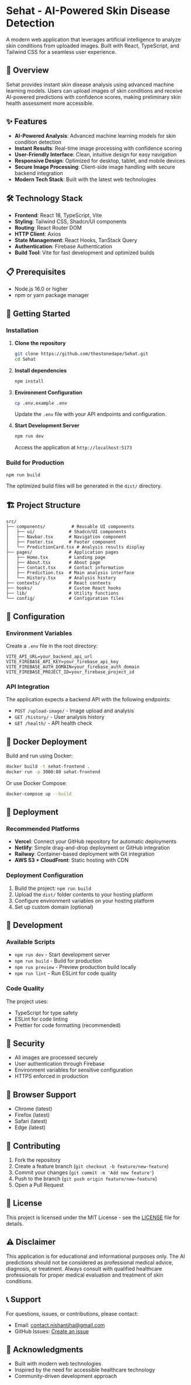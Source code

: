 
# Sehat - AI-Powered Skin Disease Detection

A modern web application that leverages artificial intelligence to analyze skin conditions from uploaded images. Built with React, TypeScript, and Tailwind CSS for a seamless user experience.

## 🌟 Overview

Sehat provides instant skin disease analysis using advanced machine learning models. Users can upload images of skin conditions and receive AI-powered predictions with confidence scores, making preliminary skin health assessment more accessible.

## ✨ Features

- **AI-Powered Analysis**: Advanced machine learning models for skin condition detection
- **Instant Results**: Real-time image processing with confidence scoring
- **User-Friendly Interface**: Clean, intuitive design for easy navigation
- **Responsive Design**: Optimized for desktop, tablet, and mobile devices
- **Secure Image Processing**: Client-side image handling with secure backend integration
- **Modern Tech Stack**: Built with the latest web technologies

## 🛠️ Technology Stack

- **Frontend**: React 18, TypeScript, Vite
- **Styling**: Tailwind CSS, Shadcn/UI components
- **Routing**: React Router DOM
- **HTTP Client**: Axios
- **State Management**: React Hooks, TanStack Query
- **Authentication**: Firebase Authentication
- **Build Tool**: Vite for fast development and optimized builds

## 📋 Prerequisites

- Node.js 16.0 or higher
- npm or yarn package manager

## 🚀 Getting Started

### Installation

1. **Clone the repository**
   ```bash
   git clone https://github.com/thestonedape/Sehat.git
   cd Sehat
   ```

2. **Install dependencies**
   ```bash
   npm install
   ```

3. **Environment Configuration**
   ```bash
   cp .env.example .env
   ```
   Update the `.env` file with your API endpoints and configuration.

4. **Start Development Server**
   ```bash
   npm run dev
   ```
   
   Access the application at `http://localhost:5173`

### Build for Production

```bash
npm run build
```

The optimized build files will be generated in the `dist/` directory.

## 🏗️ Project Structure

```
src/
├── components/          # Reusable UI components
│   ├── ui/             # Shadcn/UI components
│   ├── Navbar.tsx      # Navigation component
│   ├── Footer.tsx      # Footer component
│   └── PredictionCard.tsx # Analysis results display
├── pages/              # Application pages
│   ├── Home.tsx        # Landing page
│   ├── About.tsx       # About page
│   ├── Contact.tsx     # Contact information
│   ├── Prediction.tsx  # Main analysis interface
│   └── History.tsx     # Analysis history
├── contexts/           # React contexts
├── hooks/              # Custom React hooks
├── lib/                # Utility functions
└── config/             # Configuration files
```

## 🔧 Configuration

### Environment Variables

Create a `.env` file in the root directory:

```env
VITE_API_URL=your_backend_api_url
VITE_FIREBASE_API_KEY=your_firebase_api_key
VITE_FIREBASE_AUTH_DOMAIN=your_firebase_auth_domain
VITE_FIREBASE_PROJECT_ID=your_firebase_project_id
```

### API Integration

The application expects a backend API with the following endpoints:

- `POST /upload-image/` - Image upload and analysis
- `GET /history/` - User analysis history
- `GET /health/` - API health check

## 🐳 Docker Deployment

Build and run using Docker:

```bash
docker build -t sehat-frontend .
docker run -p 3000:80 sehat-frontend
```

Or use Docker Compose:

```bash
docker-compose up --build
```

## 🚀 Deployment

### Recommended Platforms

- **Vercel**: Connect your GitHub repository for automatic deployments
- **Netlify**: Simple drag-and-drop deployment or GitHub integration
- **Railway**: Container-based deployment with Git integration
- **AWS S3 + CloudFront**: Static hosting with CDN

### Deployment Configuration

1. Build the project: `npm run build`
2. Upload the `dist/` folder contents to your hosting platform
3. Configure environment variables on your hosting platform
4. Set up custom domain (optional)

## 🧪 Development

### Available Scripts

- `npm run dev` - Start development server
- `npm run build` - Build for production
- `npm run preview` - Preview production build locally
- `npm run lint` - Run ESLint for code quality

### Code Quality

The project uses:
- TypeScript for type safety
- ESLint for code linting
- Prettier for code formatting (recommended)

## 🔐 Security

- All images are processed securely
- User authentication through Firebase
- Environment variables for sensitive configuration
- HTTPS enforced in production

## 📱 Browser Support

- Chrome (latest)
- Firefox (latest)
- Safari (latest)
- Edge (latest)

## 🤝 Contributing

1. Fork the repository
2. Create a feature branch (`git checkout -b feature/new-feature`)
3. Commit your changes (`git commit -m 'Add new feature'`)
4. Push to the branch (`git push origin feature/new-feature`)
5. Open a Pull Request

## 📄 License

This project is licensed under the MIT License - see the [LICENSE](LICENSE) file for details.

## ⚠️ Disclaimer

This application is for educational and informational purposes only. The AI predictions should not be considered as professional medical advice, diagnosis, or treatment. Always consult with qualified healthcare professionals for proper medical evaluation and treatment of skin conditions.

## 📞 Support

For questions, issues, or contributions, please contact:
- Email: contact.nishantjha@gmail.com
- GitHub Issues: [Create an issue](https://github.com/thestonedape/Sehat/issues)

## 🙏 Acknowledgments

- Built with modern web technologies
- Inspired by the need for accessible healthcare technology
- Community-driven development approach
